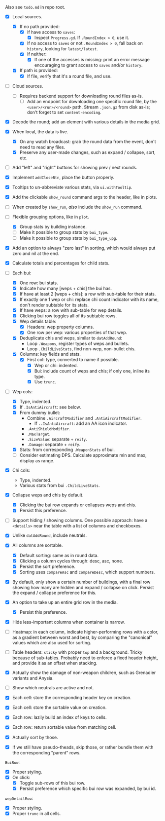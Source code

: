 Also see `todo.md` in repo root.

- [x] Local sources.
  - [x] If no path provided:
    - [x] If have access to `saves`:
      - [x] Inspect `Progress.gd`. If `.RoundIndex > 0`, use it.
    - [x] If no access to `saves` or not `.RoundIndex > 0`, fall back on
      `history`, looking for `latest/latest`.
    - [x] If neither:
      - [x] If one of the accesses is missing: print an error message
        encouraging to grant access to `saves` and/or `history`.
  - [x] If path is provided:
    - [x] If file, verify that it's a round file, and use.
- [ ] Cloud sources.
  - [ ] Requires backend support for downloading round files as-is.
    - [ ] Add an endpoint for downloading one specific round file, by the
      `<user>/<run>/<round>` path. Stream `.json.gz` from disk as-is; don't
      forget to set `content-encoding`.
- [x] Decode the round; add an element with various details in the media grid.
- [x] When local, the data is live.
  - [x] On any watch broadcast: grab the round data from the event, don't need
    to read any files.
  - [x] Preserve any user-made changes, such as expand / collapse, sort, etc.
- [ ] Add "left" and "right" buttons for showing prev / next rounds.
- [x] Implement `addCloseBtn`, place the button properly.
- [x] Tooltips to un-abbreviate various stats, via `ui.withTooltip`.
- [x] Add the clickable `show_round` command args to the header, like in plots.
- [ ] When created by `show_run`, _also_ include the `show_run` command.
- [ ] Flexible grouping options, like in `plot`.
  - [x] Group stats by building instance.
  - [ ] Make it possible to group stats by `bui_type`.
  - [ ] Make it possible to group stats by `bui_type_upg`.
- [x] Add an option to always "zero last" in sorting, which would always put zero and nil at the end.
- [x] Calculate totals and percentages for child stats.

- [ ] Each bui:
  - [x] One row: bui stats.
  - [x] Indicate how many [weps + chis] the bui has.
  - [x] If have at least 2 [weps + chis]: a row with sub-table for their stats.
  - [x] If exactly one 1 wep or chi: replace chi count indicator with its name, don't render subtable for its stats.
  - [x] If have weps: a row with sub-table for wep details.
  - [x] Clicking bui row toggles all of its subtable rows.
  - [x] Wep details table:
    - [x] Headers: wep property columns.
    - [x] One row per wep: various properties of that wep.
  - [x] Deduplicate chis and weps, similar to `datAddRound`:
    - Loop `.Weapons`, register types of weps and bullets.
    - Loop `.ChildLiveStats`, find non-wep, non-bullet chis.
  - [x] Columns: key fields and stats.
    - [x] First col: type, converted to name if possible.
      - [x] Wep or chi: indented.
      - [x] Bui: include count of weps and chis; if only one, inline its type.
      - [x] Use `trunc`.
- [ ] Wep cols:
  - [x] Type, indented.
  - [x] If `.IsAntiAircraft`: see below.
  - [x] From dummy bullet:
    - Combine `.AircraftModifier` and `.AntiAircraftModifier`.
      - If `..IsAntiAircraft`: add an AA icon indicator.
    - `.AntiShieldModifier`.
    - `.MaxTarget`.
    - `.SizeValue`: separate + `reify`.
    - `.Damage`: separate + `reify`.
  - [x] Stats: from corresponding `.WeaponStats` of bui.
  - [ ] Consider estimating DPS. Calculate approximate min and max, display as range.
- [x] Chi cols:
  - Type, indented.
  - Various stats from bui `.ChildLiveStats`.
- [x] Collapse weps and chis by default.
  - [x] Clicking the bui row expands or collapses weps and chis.
  - [x] Persist this preference.
- [ ] Support hiding / showing columns. One possible approach: have a
  `<details>` near the table with a list of columns and checkboxes.
- [x] Unlike `datAddRound`, include neutrals.
- [x] All columns are sortable.
  - [x] Default sorting: same as in round data.
  - [x] Clicking a column cycles through: desc, asc, none.
  - [x] Persist the sort preference.
  - [x] Sorting uses `compareAsc` and `compareDesc`, which support numbers.
- [x] By default, only show a certain number of buildings, with a final row
  showing how many are hidden and expand / collapse on click. Persist the
  expand / collapse preference for this.
- [x] An option to take up an entire grid row in the media.
  - [x] Persist this preference.
- [x] Hide less-important columns when container is narrow.
- [ ] Heatmap: in each column, indicate higher-performing rows with a color,
  as a gradient between worst and best, by comparing the "canonical" values
  which are also used for sorting.
- [ ] Table headers: `sticky` with proper `top` and a background. Tricky because of sub-tables. Probably need to enforce a fixed header height, and provide it as an offset when stacking.
- [x] Actually show the damage of non-weapon children, such as Grenadier variants and Anysia.
- [ ] Show which neutrals are active and not.

- [x] Each cell: store the corresponding header key on creation.
- [x] Each cell: store the sortable value on creation.
- [x] Each row: lazily build an index of keys to cells.
- [x] Each row: return sortable value from matching cell.
- [x] Actually sort by those.
- [x] If we still have pseudo-theads, skip those, or rather bundle
  them with the corresponding "parent" rows.

`BuiRow`:
- [x] Proper styling.
- [x] On click:
  - [x] Toggle sub-rows of this bui row.
  - [x] Persist preference which specific bui row was expanded, by bui id.

`wepDetailRow`:
- [x] Proper styling.
- [x] Proper `trunc` in all cells.
